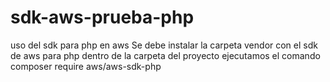 # sdk-aws-prueba-php
uso del sdk para php en aws
Se debe instalar la carpeta vendor con el sdk de aws para php
dentro de la carpeta del proyecto ejecutamos el comando composer require aws/aws-sdk-php

